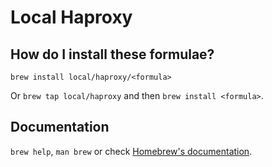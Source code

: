 # Local Haproxy

## How do I install these formulae?

`brew install local/haproxy/<formula>`

Or `brew tap local/haproxy` and then `brew install <formula>`.

## Documentation

`brew help`, `man brew` or check [Homebrew's documentation](https://docs.brew.sh).
